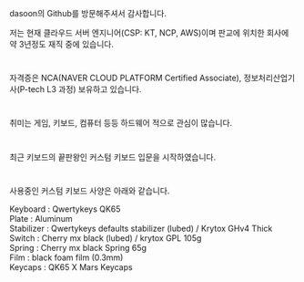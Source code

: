 dasoon의 Github를 방문해주셔서 감사합니다.


저는 현재 클라우드 서버 엔지니어(CSP: KT, NCP, AWS)이며 판교에 위치한 회사에 약 3년정도 재직 중에 있습니다.
#
자격증은 NCA(NAVER CLOUD PLATFORM Certified Associate), 정보처리산업기사(P-tech L3 과정) 보유하고 있습니다.
#
취미는 게임, 키보드, 컴퓨터 등등 하드웨어 적으로 관심이 많습니다.
#
최근 키보드의 끝판왕인 커스텀 키보드 입문을 시작하였습니다.
#
사용중인 커스텀 키보드 사양은 아래와 같습니다.


Keyboard : Qwertykeys QK65  
Plate : Aluminum  
Stabilizer : Qwertykeys defaults stabilizer (lubed) / Krytox GHv4 Thick  
Switch :  Cherry mx black (lubed) / krytox GPL 105g  
Spring : Cherry mx black Spring 65g  
Film : black foam film (0.3mm)  
Keycaps : QK65 X Mars Keycaps  